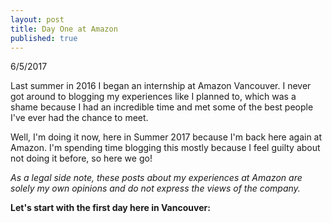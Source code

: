 ```yaml
---
layout: post
title: Day One at Amazon
published: true
---
```


6/5/2017


Last summer in 2016 I began an internship at Amazon Vancouver. I never got around to blogging my experiences like I planned to, which was a shame because I had an incredible time and met some of the best people I've ever had the chance to meet.

Well, I'm doing it now, here in Summer 2017 because I'm back here again at Amazon. I'm spending time blogging this mostly because I feel guilty about not doing it before, so here we go!



_As a legal side note, these posts about my experiences at Amazon are solely my own opinions and do not express the views of the company._

**Let's start with the first day here in Vancouver:**



